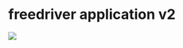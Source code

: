 # freedriver application v2

<a href="https://travis-ci.org/tillmannheigel/freedriver_V2"><img src="https://travis-ci.org/tillmannheigel/freedriver_V2.svg?branch=master"/></a>
